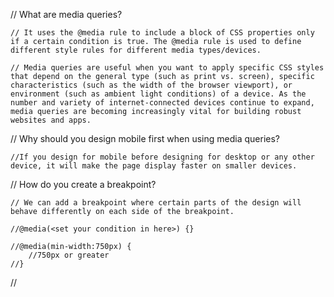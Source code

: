 // What are media queries?

    // It uses the @media rule to include a block of CSS properties only if a certain condition is true. The @media rule is used to define different style rules for different media types/devices.

    // Media queries are useful when you want to apply specific CSS styles that depend on the general type (such as print vs. screen), specific characteristics (such as the width of the browser viewport), or environment (such as ambient light conditions) of a device. As the number and variety of internet-connected devices continue to expand, media queries are becoming increasingly vital for building robust websites and apps.
    
    
// Why should you design mobile first when using media queries?

    //If you design for mobile before designing for desktop or any other device, it will make the page display faster on smaller devices.
    
    
    
// How do you create a breakpoint?

    // We can add a breakpoint where certain parts of the design will behave differently on each side of the breakpoint.

    //@media(<set your condition in here>) {}

    //@media(min-width:750px) {
        //750px or greater
    //}
    
    
    
//